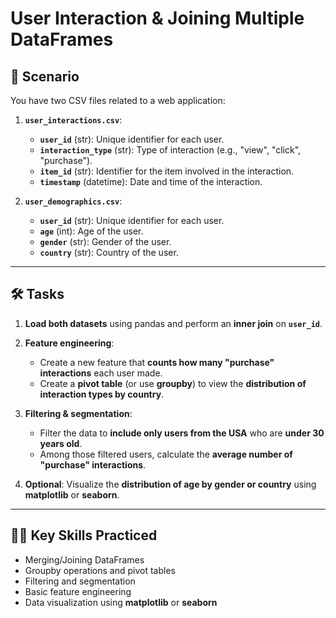# User Interaction & Joining Multiple DataFrames

## 📄 Scenario
You have two CSV files related to a web application:

1. **`user_interactions.csv`**:
   - **`user_id`** (str): Unique identifier for each user.
   - **`interaction_type`** (str): Type of interaction (e.g., "view", "click", "purchase").
   - **`item_id`** (str): Identifier for the item involved in the interaction.
   - **`timestamp`** (datetime): Date and time of the interaction.

2. **`user_demographics.csv`**:
   - **`user_id`** (str): Unique identifier for each user.
   - **`age`** (int): Age of the user.
   - **`gender`** (str): Gender of the user.
   - **`country`** (str): Country of the user.

---

## 🛠️ Tasks
1. **Load both datasets** using pandas and perform an **inner join** on **`user_id`**.

2. **Feature engineering**:
   - Create a new feature that **counts how many "purchase" interactions** each user made.
   - Create a **pivot table** (or use **groupby**) to view the **distribution of interaction types by country**.

3. **Filtering & segmentation**:
   - Filter the data to **include only users from the USA** who are **under 30 years old**.
   - Among those filtered users, calculate the **average number of "purchase" interactions**.

4. **Optional**: Visualize the **distribution of age by gender or country** using **matplotlib** or **seaborn**.

---

## 🧑‍💻 Key Skills Practiced
- Merging/Joining DataFrames
- Groupby operations and pivot tables
- Filtering and segmentation
- Basic feature engineering
- Data visualization using **matplotlib** or **seaborn**